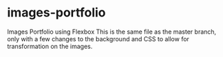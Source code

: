 # images-portfolio
Images Portfolio using Flexbox
This is the same file as the master branch, only with a few changes to the background and CSS to allow for transformation on the images. 
